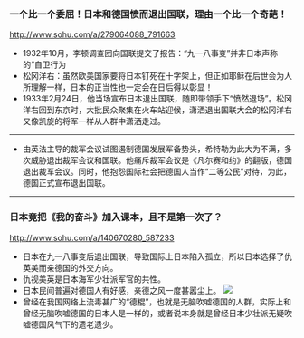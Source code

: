 ### 一个比一个委屈！日本和德国愤而退出国联，理由一个比一个奇葩！
http://www.sohu.com/a/279064088_791663
- 1932年10月，李顿调查团向国联提交了报告：“九一八事变”并非日本声称的“自卫行为
- 松冈洋右：虽然欧美国家要将日本钉死在十字架上，但正如耶稣在后世会为人所理解一样，日本的正当性也一定会在日后得以彰显！
- 1933年2月24日，他当场宣布日本退出国联，随即带领手下“愤然退场”。松冈洋右回到东京时，大批民众聚集在火车站迎候，潇洒退出国联大会的松冈洋右又像凯旋的将军一样从人群中潇洒走过。
---
- 由英法主导的裁军会议试图遏制德国发展军备势头，希特勒为此大为不满，多次威胁退出裁军会议和国联。他痛斥裁军会议是《凡尔赛和约》的翻版，德国退出裁军会议。同时，他抱怨国际社会把德国人当作“二等公民”对待，为此，德国正式宣布退出国联。
---
### 日本竟把《我的奋斗》加入课本，且不是第一次了？  
http://www.sohu.com/a/140670280_587233
- 日本在九一八事变后退出国联，导致国际上日本陷入孤立，所以日本选择了仇英美而亲德国的外交方向。
- 仇视美英是日本海军少壮派军官的共性。
- 日本民间普遍对德国人有好感，亲德之风一度甚嚣尘上。
![](http://img.mp.itc.cn/upload/20170515/7c1ba9bef2ec42e595555f98f14ed5a5_th.jpg)
- 曾经在我国网络上流毒甚广的“德棍”，也就是无脑吹嘘德国的人群，实际上和曾经无脑吹嘘德国的日本人是一样的，或者说本身就是曾经日本少壮派无疑吹嘘德国风气下的遗老遗少。